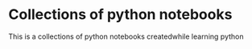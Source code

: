 ﻿# Collections of python notebooks
 
This is a collections of python notebooks createdwhile learning python

